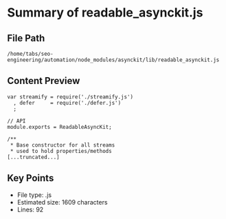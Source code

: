 # Summary of readable_asynckit.js
  
## File Path
`/home/tabs/seo-engineering/automation/node_modules/asynckit/lib/readable_asynckit.js`

## Content Preview
```
var streamify = require('./streamify.js')
  , defer     = require('./defer.js')
  ;

// API
module.exports = ReadableAsyncKit;

/**
 * Base constructor for all streams
 * used to hold properties/methods
[...truncated...]
```

## Key Points
- File type: .js
- Estimated size: 1609 characters
- Lines: 92

